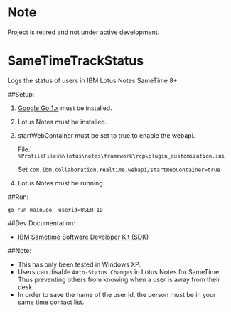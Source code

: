 # Note
Project is retired and not under active development.

SameTimeTrackStatus
===================

Logs the status of users in IBM Lotus Notes SameTime 8+


##Setup:

1. [Google Go 1.x](http://golang.org/) must be installed.
2. Lotus Notes must be installed.
3. startWebContainer must be set to true to enable the webapi.

    File: `%ProfileFiles%\lotus\notes\framework\rcp\plugin_customization.ini`
    
    Set `com.ibm.collaboration.realtime.webapi/startWebContainer=true`

4. Lotus Notes must be running.

##Run:

    go run main.go -userid=USER_ID

##Dev Documentation:

- [IBM Sametime Software Developer Kit (SDK)](http://www14.software.ibm.com/webapp/download/nochargesearch.jsp?q0=&k=ALL&S_TACT=104CBW71&status=Active&b=Lotus&sr=1&q=sametime+sdk&ibm-search=Search)

##Note:

- This has only been tested in Windows XP.
- Users can disable `Auto-Status Changes` in Lotus Notes for SameTime. Thus preventing others from knowing when a user is away from their desk.
- In order to save the name of the user id, the person must be in your same time contact list.
